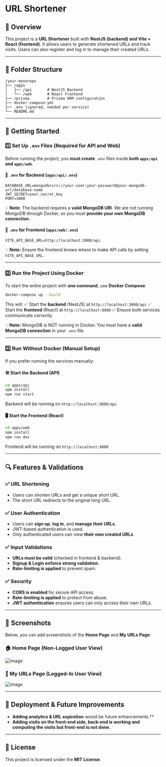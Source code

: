 # URL Shortener

## 📌 Overview
This project is a **URL Shortener** built with **NestJS (backend) and Vite + React (frontend)**. It allows users to generate shortened URLs and track visits. Users can also register and log in to manage their created URLs.

---

## 📂 Folder Structure
```
/your-monorepo
├── /apps
│   ├── /api       # NestJS Backend
│   └── /web       # React Frontend
├── /prisma        # Prisma ORM configuration
├── docker-compose.yml
├── .env (ignored, needed per service)
└── README.md
```

---

## 🚀 Getting Started

### **1️⃣ Set Up `.env` Files (Required for API and Web)**
Before running the project, you **must create** `.env` files inside **both `apps/api` and `apps/web`**.

#### **📍 `.env` for Backend (`apps/api/.env`)**
```
DATABASE_URL=mongodb+srv://your-user:your-password@your-mongodb-url/database-name
JWT_SECRET=your_secret_key
PORT=3000
```
💡 **Note:** The backend requires a **valid MongoDB URI**. We are not running MongoDB through Docker, so you must **provide your own MongoDB connection**.

#### **📍 `.env` for Frontend (`apps/web/.env`)**
```
VITE_API_BASE_URL=http://localhost:3000/api
```
💡 **Note:** Ensure the frontend knows where to make API calls by setting `VITE_API_BASE_URL`.

---

### **2️⃣ Run the Project Using Docker**
To start the entire project with **one command**, use **Docker Compose**:
```sh
docker-compose up --build
```
This will:
✅ Start the **backend** (NestJS) at `http://localhost:3000/api`
✅ Start the **frontend** (React) at `http://localhost:8080`
✅ Ensure both services communicate correctly

💡 **Note:** MongoDB is NOT running in Docker. You must have a **valid MongoDB connection** in your `.env` file.

---

### **3️⃣ Run Without Docker (Manual Setup)**
If you prefer running the services manually:

#### **🛠 Start the Backend (API)**
```sh
cd apps/api
npm install
npm run start
```
Backend will be running on `http://localhost:3000/api`

#### **🖥️ Start the Frontend (React)**
```sh
cd apps/web
npm install
npm run dev
```
Frontend will be running on `http://localhost:8080`

---

## 🔍 Features & Validations
### ✅ URL Shortening
- Users can shorten URLs and get a unique short URL.
- The short URL redirects to the original long URL.

### ✅ User Authentication
- Users can **sign up**, **log in**, and **manage their URLs**.
- JWT-based authentication is used.
- Only authenticated users can view **their own created URLs**.

### ✅ Input Validations
- **URLs must be valid** (checked in frontend & backend).
- **Signup & Login enforce strong validation**.
- **Rate-limiting is applied** to prevent spam.

### ✅ Security
- **CORS is enabled** for secure API access.
- **Rate-limiting is applied** to protect from abuse.
- **JWT authentication** ensures users can only access their own URLs.

---

## 📸 Screenshots
Below, you can add screenshots of the **Home Page** and **My URLs Page**:

### **🏠 Home Page (Non-Logged User View)**
![image](https://github.com/user-attachments/assets/ccd9ed37-7d7f-423b-9cff-434db34a345f)


### **🔗 My URLs Page (Logged-In User View)**
![image](https://github.com/user-attachments/assets/c2b878ab-3223-46a6-9f0a-28b422903ebd)

---

## 🚀 Deployment & Future Improvements
- **Adding analytics & URL expiration** would be future enhancements.**
- **Adding visits on the front-end side, back-end is working and computing the visits but front-end is not done.**

---

## 📜 License
This project is licensed under the **MIT License**.

